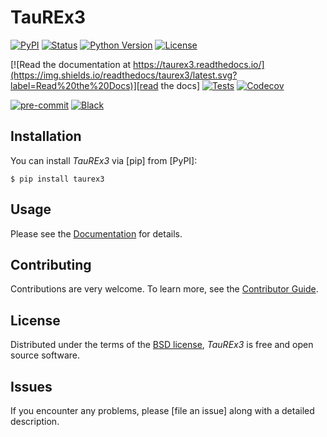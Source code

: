 # TauREx3

[![PyPI](https://img.shields.io/pypi/v/taurex3.svg)][pypi_]
[![Status](https://img.shields.io/pypi/status/taurex3.svg)][status]
[![Python Version](https://img.shields.io/pypi/pyversions/taurex3)][python version]
[![License](https://img.shields.io/pypi/l/taurex3)][license]

[![Read the documentation at https://taurex3.readthedocs.io/](https://img.shields.io/readthedocs/taurex3/latest.svg?label=Read%20the%20Docs)][read the docs]
[![Tests](https://github.com/ahmed-f-alrefaie/taurex3/workflows/Tests/badge.svg)][tests]
[![Codecov](https://codecov.io/gh/ahmed-f-alrefaie/taurex3/branch/main/graph/badge.svg)][codecov]

[![pre-commit](https://img.shields.io/badge/pre--commit-enabled-brightgreen?logo=pre-commit&logoColor=white)][pre-commit]
[![Black](https://img.shields.io/badge/code%20style-black-000000.svg)][black]

[pypi_]: https://pypi.org/project/taurex3/
[status]: https://pypi.org/project/taurex3/
[python version]: https://pypi.org/project/taurex3
[read the docs]: https://taurex3.readthedocs.io/
[tests]: https://github.com/ahmed-f-alrefaie/taurex3/actions?workflow=Tests
[codecov]: https://app.codecov.io/gh/ahmed-f-alrefaie/taurex3
[pre-commit]: https://github.com/pre-commit/pre-commit
[black]: https://github.com/psf/black


## Installation

You can install _TauREx3_ via [pip] from [PyPI]:

```console
$ pip install taurex3
```

## Usage

Please see the [Documentation] for details.

## Contributing

Contributions are very welcome.
To learn more, see the [Contributor Guide].

## License

Distributed under the terms of the [BSD license][license],
_TauREx3_ is free and open source software.

## Issues

If you encounter any problems,
please [file an issue] along with a detailed description.

<!-- github-only -->

[license]: https://github.com/ahmed-f-alrefaie/taurex3/blob/main/LICENSE
[contributor guide]: https://github.com/ahmed-f-alrefaie/taurex3/blob/main/CONTRIBUTING.md
[documentation]: https://taurex3.readthedocs.io/en/latest/
